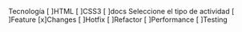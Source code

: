 Tecnología
 [ ]HTML
 [ ]CSS3
 [ ]docs
Seleccione el tipo de actividad
 [ ]Feature
 [x]Changes
 [ ]Hotfix
 [ ]Refactor
 [ ]Performance
 [ ]Testing
